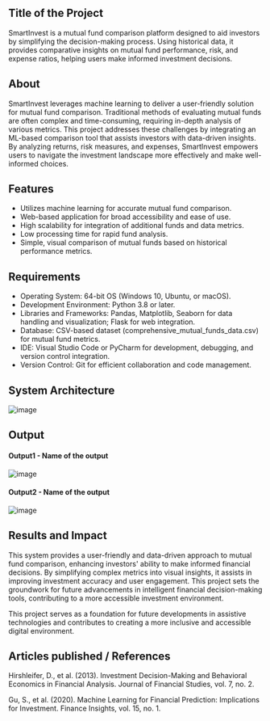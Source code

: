 ## Title of the Project
SmartInvest is a mutual fund comparison platform designed to aid investors by simplifying the decision-making process. Using historical data, it provides comparative insights on mutual fund performance, risk, and expense ratios, helping users make informed investment decisions.

## About
SmartInvest leverages machine learning to deliver a user-friendly solution for mutual fund comparison. Traditional methods of evaluating mutual funds are often complex and time-consuming, requiring in-depth analysis of various metrics. This project addresses these challenges by integrating an ML-based comparison tool that assists investors with data-driven insights. By analyzing returns, risk measures, and expenses, SmartInvest empowers users to navigate the investment landscape more effectively and make well-informed choices.

## Features
- Utilizes machine learning for accurate mutual fund comparison.
- Web-based application for broad accessibility and ease of use.
- High scalability for integration of additional funds and data metrics.
- Low processing time for rapid fund analysis.
- Simple, visual comparison of mutual funds based on historical performance metrics.

## Requirements
* Operating System: 64-bit OS (Windows 10, Ubuntu, or macOS).
* Development Environment: Python 3.8 or later.
* Libraries and Frameworks: Pandas, Matplotlib, Seaborn for data handling and visualization; Flask for web integration.
* Database: CSV-based dataset (comprehensive_mutual_funds_data.csv) for mutual fund metrics.
* IDE: Visual Studio Code or PyCharm for development, debugging, and version control integration.
* Version Control: Git for efficient collaboration and code management.


## System Architecture
<!--Embed the system architecture diagram as shown below-->

![image](https://github.com/user-attachments/assets/c7c48032-4370-4a29-bc1b-b7e41eba2ef6)



## Output

<!--Embed the Output picture at respective places as shown below as shown below-->
#### Output1 - Name of the output

![image](https://github.com/user-attachments/assets/eb793bca-1acc-4a8c-ab67-cdc2c4c2397f)


#### Output2 - Name of the output
![image](https://github.com/user-attachments/assets/8db6b732-6db8-437d-8b11-1a83b1e6f7f8)




## Results and Impact
This system provides a user-friendly and data-driven approach to mutual fund comparison, enhancing investors' ability to make informed financial decisions. By simplifying complex metrics into visual insights, it assists in improving investment accuracy and user engagement. This project sets the groundwork for future advancements in intelligent financial decision-making tools, contributing to a more accessible investment environment.

This project serves as a foundation for future developments in assistive technologies and contributes to creating a more inclusive and accessible digital environment.

## Articles published / References
Hirshleifer, D., et al. (2013). Investment Decision-Making and Behavioral Economics in Financial Analysis. Journal of Financial Studies, vol. 7, no. 2.

Gu, S., et al. (2020). Machine Learning for Financial Prediction: Implications for Investment. Finance Insights, vol. 15, no. 1.




